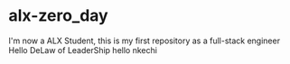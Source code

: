 # alx-zero_day
I'm now a ALX Student, this is my first repository as a full-stack engineer
Hello DeLaw of LeaderShip
hello nkechi
